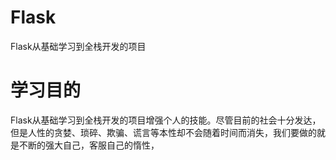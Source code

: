# Flask
Flask从基础学习到全栈开发的项目
# 学习目的
Flask从基础学习到全栈开发的项目增强个人的技能。尽管目前的社会十分发达，但是人性的贪婪、琐碎、欺骗、谎言等本性却不会随着时间而消失，我们要做的就是不断的强大自己，客服自己的惰性，
